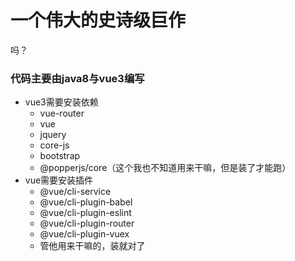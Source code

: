# 一个伟大的史诗级巨作

吗？

### 代码主要由java8与vue3编写

- vue3需要安装依赖
  - vue-router
  - vue
  - jquery
  - core-js
  - bootstrap
  - @popperjs/core（这个我也不知道用来干嘛，但是装了才能跑）
- vue需要安装插件
  - @vue/cli-service
  - @vue/cli-plugin-babel
  - @vue/cli-plugin-eslint
  - @vue/cli-plugin-router
  - @vue/cli-plugin-vuex
  - 管他用来干嘛的，装就对了